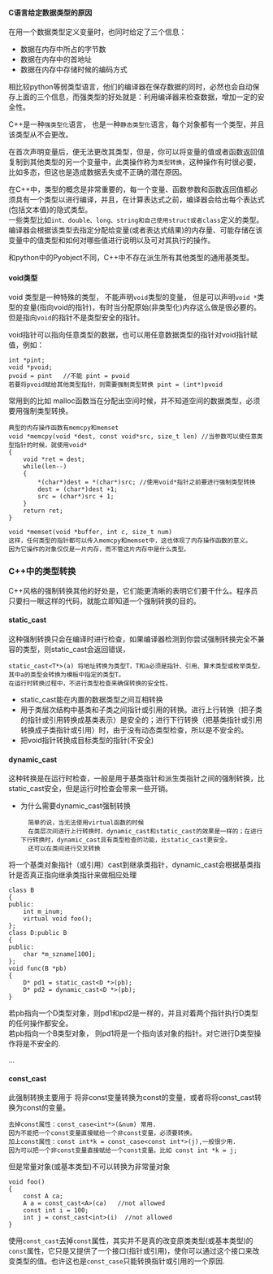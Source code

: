 #### C语言给定数据类型的原因
在用一个数据类型定义变量时，也同时给定了三个信息：

* 数据在内存中所占的字节数
* 数据在内存中的首地址
* 数据在内存中存储时候的编码方式  

相比较python等弱类型语言，他们的编译器在保存数据的同时，必然也会自动保存上面的三个信息，而强类型的好处就是：利用编译器来检查数据，增加一定的安全性。


C++是一种`强类型化`语言， 也是一种`静态类型化`语言，每个对象都有一个类型，并且该类型从不会更改。
  
在首次声明变量后，便无法更改其类型，但是，你可以将变量的值或者函数返回值复制到其他类型的另一个变量中，此类操作称为`类型转换`，这种操作有时很必要，比如多态，但这也是造成数据丢失或不正确的潜在原因。

在C++中，类型的概念是非常重要的，每一个变量、函数参数和函数返回值都必须具有一个类型以进行编译，并且，在计算表达式之前，编译器会给出每个表达式(包括文本值)的隐式类型。  
一些类型比如`int、double、long、string和自己使用struct或者class`定义的类型。 编译器会根据该类型去指定分配给变量(或者表达式结果)的内存量、可能存储在该变量中的值类型和如何对哪些值进行说明以及可对其执行的操作。

和python中的Pyobject不同，C++中不存在派生所有其他类型的通用基类型。

#### void类型
void 类型是一种特殊的类型， 不能声明`void`类型的变量， 但是可以声明`void *`类型的变量(指向void的指针)，有时当分配原始(非类型化)内存这么做是很必要的。但是指向`void`的指针不是类型安全的指针。

void指针可以指向任意类型的数据，也可以用任意数据类型的指针对void指针赋值，例如：

	int *pint;
	void *pvoid;
	pvoid = pint   //不能 pint = pvoid
	若要将pvoid赋给其他类型指针，则需要强制类型转换 pint = (int*)pvoid
常用到的比如 malloc函数当在分配出空间时候，并不知道空间的数据类型，必须要用强制类型转换。

	典型的内存操作函数有memcpy和memset
	void *memcpy(void *dest, const void*src, size_t len) //当参数可以使任意类型指针的时候，就使用void*
	{
		void *ret = dest;
		while(len--)
		{
			*(char*)dest = *(char*)src; //使用void*指针之前要进行强制类型转换
			dest = (char*)dest +1;
			src = (char*)src + 1;
		}
		return ret;
	}
	
	void *memset(void *buffer, int c, size_t num)
	这样，任何类型的指针都可以传入memcpy和memset中，这也体现了内存操作函数的意义。
	因为它操作的对象仅仅是一片内存，而不管这片内存中是什么类型。

### C++中的类型转换
C++风格的强制转换其他的好处是，它们能更清晰的表明它们要干什么。程序员只要扫一眼这样的代码，就能立即知道一个强制转换的目的。
#### static_cast
这种强制转换只会在编译时进行检查，如果编译器检测到你尝试强制转换完全不兼容的类型，则static_cast会返回错误，

	static_cast<T*>(a) 将地址转换为类型T，T和a必须是指针、引用、算术类型或枚举类型，其中a的类型会转换为模板中指定的类型T。
	在运行时转换过程中，不进行类型检查来确保转换的安全性。

* static_cast能在内置的数据类型之间互相转换
* 用于类层次结构中基类和子类之间指针或引用的转换。进行上行转换（把子类的指针或引用转换成基类表示）是安全的；进行下行转换（把基类指针或引用转换成子类指针或引用）时，由于没有动态类型检查，所以是不安全的。
* 把void指针转换成目标类型的指针(不安全)

#### dynamic_cast
这种转换是在运行时检查，一般是用于基类指针和派生类指针之间的强制转换，比static_cast安全，但是运行时检查会带来一些开销。

* 为什么需要dynamic_cast强制转换

		简单的说，当无法使用virtual函数的时候
		在类层次间进行上行转换时，dynamic_cast和static_cast的效果是一样的；在进行下行转换时，dynamic_cast具有类型检查的功能，比static_cast更安全。 
		还可以在类间进行交叉转换

将一个基类对象指针（或引用）cast到继承类指针，dynamic_cast会根据基类指针是否真正指向继承类指针来做相应处理

	class B
	{
	public:
		int m_inum;
		virtual void foo();
	};
	class D:public B
	{
	public:
		char *m_szname[100];
	};
	void func(B *pb)
	{
		D* pd1 = static_cast<D *>(pb);
		D* pd2 = dynamic_cast<D *>(pb);
	}

若pb指向一个D类型对象，则pd1和pd2是一样的，并且对着两个指针执行D类型的任何操作都安全。  
若pb指向一个B类型对象， 则pd1将是一个指向该对象的指针。对它进行D类型操作将是不安全的.

...

#### const_cast
此强制转换主要用于 将非const变量转换为const的变量，或者将将const_cast转换为const的变量。

	去掉const属性：const_case<int*>(&num) 常用.
	因为不能把一个const变量直接赋给一个非const变量，必须要转换。
	加上const属性：const int*k = const_case<const int*>(j),一般很少用.
	因为可以把一个非const变量直接赋给一个const变量。比如 const int *k = j;
但是常量对象(或基本类型)不可以转换为非常量对象

	void foo()
	{
		const A ca;
		A a = const_cast<A>(ca)   //not allowed
		const int i = 100;
		int j = const_cast<int>(i)  //not allowed
	}

使用`const_cast`去掉`const`属性，其实并不是真的改变原类类型(或基本类型)的`const`属性，它只是又提供了一个接口(指针或引用)，使你可以通过这个接口来改变类型的值。也许这也是`const_case`只能转换指针或引用的一个原因.
